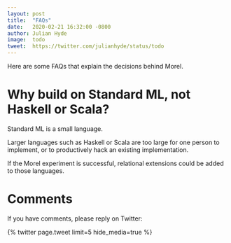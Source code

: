 ```yaml
---
layout: post
title:  "FAQs"
date:   2020-02-21 16:32:00 -0800
author: Julian Hyde
image:  todo
tweet:  https://twitter.com/julianhyde/status/todo
---
```

Here are some FAQs that explain the decisions behind Morel.

# Why build on Standard ML, not Haskell or Scala?

Standard ML is a small language.

Larger languages such as Haskell or Scala are too large for one person
to implement, or to productively hack an existing implementation.

If the Morel experiment is successful, relational extensions could be
added to those languages.


# Comments

If you have comments, please reply on Twitter:

<div data_dnt="true">
{% twitter page.tweet limit=5 hide_media=true %}
</div>
